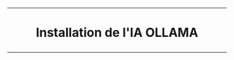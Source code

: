 --------------------------------------------------------------------------------------------------------------------------------------------------------------------------------
# <p align='center'> Installation de l'IA OLLAMA </p>

--------------------------------------------------------------------------------------------------------------------------------------------------------------------------------

